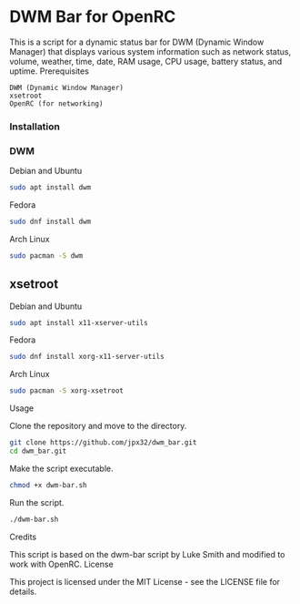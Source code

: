 # DWM Bar for OpenRC 

This is a script for a dynamic status bar for DWM (Dynamic Window Manager) that displays various system information such as network status, volume, weather, time, date, RAM usage, CPU usage, battery status, and uptime.
Prerequisites

    DWM (Dynamic Window Manager)
    xsetroot
    OpenRC (for networking)

### Installation 
### DWM 
Debian and Ubuntu

```bash
sudo apt install dwm
```

Fedora

```bash
sudo dnf install dwm
```

Arch Linux

```bash
sudo pacman -S dwm
```

## xsetroot
Debian and Ubuntu

```bash
sudo apt install x11-xserver-utils
```

Fedora

```bash
sudo dnf install xorg-x11-server-utils
```

Arch Linux

```bash
sudo pacman -S xorg-xsetroot
```

Usage

Clone the repository and move to the directory.

```bash
git clone https://github.com/jpx32/dwm_bar.git
cd dwm_bar.git
```

Make the script executable.

```bash
chmod +x dwm-bar.sh
```

Run the script.

```bash
./dwm-bar.sh
```

Credits

This script is based on the dwm-bar script by Luke Smith and modified to work with OpenRC.
License

This project is licensed under the MIT License - see the LICENSE file for details.

